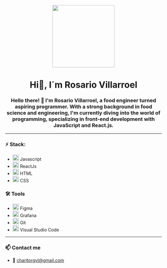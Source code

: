 
<div id="header" align="center">
  <img src="https://media2.giphy.com/media/v1.Y2lkPTc5MGI3NjExZGE1NzBhNzg1NDJjMDhlYWZiMmQ0NmIzZWNkODk0MmE2ODJjNTk4OSZlcD12MV9pbnRlcm5hbF9naWZzX2dpZklkJmN0PWc/L1R1tvI9svkIWwpVYr/giphy.gif" width="200" />
  
  <h1 align="center"> Hi👋, I´m Rosario Villarroel </h1>
  <h3 align="center">Hello there! 👋 I'm Rosario Villarroel, a food engineer turned aspiring programmer. With a strong background in food science and engineering, I'm currently diving into the world of programming, specializing in front-end development with JavaScript and React.js. </h3>
  </div>
  
---
  
### ⚡ Stack:

- <img src="https://skillicons.dev/icons?i=js" title= "JavaScript" alt="JavaScript" width="20" height="20"/> Javascript
- <img src="https://skillicons.dev/icons?i=react" title= "JavaScript" alt="ReactJs" width="20" height="20"/> ReactJs
- <img src="https://skillicons.dev/icons?i=html" title= "JavaScript" alt="HTML" width="20" height="20"/> HTML 
- <img src="https://skillicons.dev/icons?i=css" title= "JavaScript" alt="CSS" width="20" height="20"/> CSS

### 🛠️ Tools
- <img src="https://skillicons.dev/icons?i=figma" title= "JavaScript" alt="Figma" width="20" height="20"/> Figma
- <img src="https://skillicons.dev/icons?i=grafana" title= "JavaScript" alt="Grafana" width="20" height="20"/> Grafana
- <img src="https://skillicons.dev/icons?i=git" title= "JavaScript" alt="Grafana" width="20" height="20"/> Git
- <img src="https://skillicons.dev/icons?i=vscode" title= "JavaScript" alt="VsCode" width="20" height="20"/> Visual Studio Code
   
---

### 📫 Contact me
- 📧 charitorgvl@gmail.com

